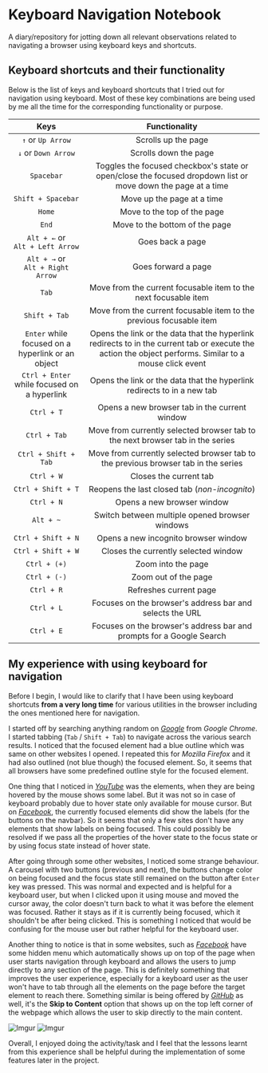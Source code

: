 # Keyboard Navigation Notebook

A diary/repository for jotting down all relevant observations related to navigating a browser using keyboard keys and shortcuts.

## Keyboard shortcuts and their functionality

Below is the list of keys and keyboard shortcuts that I tried out for navigation using keyboard. Most of these key combinations are being used by me all the time for the corresponding functionality or purpose.

| Keys | Functionality |
| :---: | :---: |
| `↑` or `Up Arrow` | Scrolls up the page |
| `↓` or `Down Arrow` | Scrolls down the page |
| `Spacebar` | Toggles the focused checkbox's state or open/close the focused dropdown list or move down the page at a time |
| `Shift + Spacebar` | Move up the page at a time |
| `Home` | Move to the top of the page |
| `End` | Move to the bottom of the page |
| `Alt + ←` or <br> `Alt + Left Arrow` | Goes back a page |
| `Alt + →` or <br> `Alt + Right Arrow` | Goes forward a page |
| `Tab` | Move from the current focusable item to the next focusable item |
| `Shift + Tab` | Move from the current focusable item to the previous focusable item |
| `Enter` while focused on a hyperlink or an object | Opens the link or the data that the hyperlink redirects to in the current tab or execute the action the object performs. Similar to a mouse click event |
| `Ctrl + Enter` while focused on a hyperlink | Opens the link or the data that the hyperlink redirects to in a new tab |
| `Ctrl + T` | Opens a new browser tab in the current window |
| `Ctrl + Tab` | Move from currently selected browser tab to the next browser tab in the series |
| `Ctrl + Shift + Tab` | Move from currently selected browser tab to the previous browser tab in the series |
| `Ctrl + W` | Closes the current tab |
| `Ctrl + Shift + T` | Reopens the last closed tab (_non-incognito_) |
| `Ctrl + N` | Opens a new browser window |
| `Alt + ~` | Switch between multiple opened browser windows |
| `Ctrl + Shift + N` | Opens a new incognito browser window |
| `Ctrl + Shift + W` | Closes the currently selected window |
| `Ctrl + (+)` | Zoom into the page |
| `Ctrl + (-)` | Zoom out of the page |
| `Ctrl + R` | Refreshes current page |
| `Ctrl + L` | Focuses on the browser's address bar and selects the URL |
| `Ctrl + E` | Focuses on the browser's address bar and prompts for a Google Search |

## My experience with using keyboard for navigation

Before I begin, I would like to clarify that I have been using keyboard shortcuts **from a very long time** for various utilities in the browser including the ones mentioned here for navigation.

I started off by searching anything random on _[Google](https://google.com)_ from _Google Chrome_. I started tabbing (`Tab` / `Shift + Tab`) to navigate across the various search results. I noticed that the focused element had a blue outline which was same on other websites I opened. I repeated this for _Mozilla Firefox_ and it had also outlined (not blue though) the focused element. So, it seems that all browsers have some predefined outline style for the focused element. 

One thing that I noticed in _[YouTube](https://youtube.com)_ was the elements, when they are being hovered by the mouse shows some label. But it was not so in case of keyboard probably due to hover state only available for mouse cursor. But on _[Facebook](https://facebook.com/)_, the currently focused elements did show the labels (for the buttons on the navbar). So it seems that only a few sites don't have any elements that show labels on being focused. This could possibly be resolved if we pass all the properties of the hover state to the focus state or by using focus state instead of hover state. 

After going through some other websites, I noticed some strange behaviour. A carousel with two buttons (previous and next), the buttons change color on being focused and the focus state still remained on the button after `Enter` key was pressed. This was normal and expected and is helpful for a keyboard user, but when I clicked upon it using mouse and moved the cursor away, the color doesn't turn back to what it was before the element was focused. Rather it stays as if it is currently being focused, which it shouldn't be after being clicked. This is something I noticed that would be confusing for the mouse user but rather helpful for the keyboard user. 

Another thing to notice is that in some websites, such as _[Facebook](https://facebook.com/)_ have some hidden menu which automatically shows up on top of the page when user starts navigation through keyboard and allows the users to jump directly to any section of the page. This is definitely something that improves the user experience, especially for a keyboard user as the user won't have to tab through all the elements on the page before the target element to reach there. Something similar is being offered by _[GitHub](https://github.com)_ as well, it's the **Skip to Content** option that shows up on the top left corner of the webpage which allows the user to skip directly to the main content. 

![Imgur](https://i.imgur.com/nhEmsjh.png)
![Imgur](https://i.imgur.com/PjZxjwC.png)

Overall, I enjoyed doing the activity/task and I feel that the lessons learnt from this experience shall be helpful during the implementation of some features later in the project.

